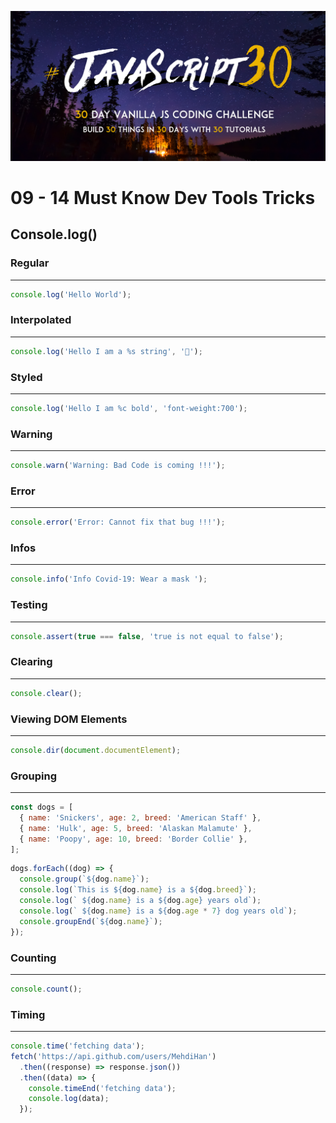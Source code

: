 ![JS30](../javascript30.png)

# 09 - 14 Must Know Dev Tools Tricks

## Console.log()

### Regular

---

```js
console.log('Hello World');
```

### Interpolated

---

```js
console.log('Hello I am a %s string', '💩');
```

### Styled

---

```js
console.log('Hello I am %c bold', 'font-weight:700');
```

### Warning

---

```js
console.warn('Warning: Bad Code is coming !!!');
```

### Error

---

```js
console.error('Error: Cannot fix that bug !!!');
```

### Infos

---

```js
console.info('Info Covid-19: Wear a mask ');
```

### Testing

---

```js
console.assert(true === false, 'true is not equal to false');
```

### Clearing

---

```js
console.clear();
```

### Viewing DOM Elements

---

```js
console.dir(document.documentElement);
```

### Grouping

---

```js
const dogs = [
  { name: 'Snickers', age: 2, breed: 'American Staff' },
  { name: 'Hulk', age: 5, breed: 'Alaskan Malamute' },
  { name: 'Poopy', age: 10, breed: 'Border Collie' },
];
```

```js
dogs.forEach((dog) => {
  console.group(`${dog.name}`);
  console.log(`This is ${dog.name} is a ${dog.breed}`);
  console.log(` ${dog.name} is a ${dog.age} years old`);
  console.log(` ${dog.name} is a ${dog.age * 7} dog years old`);
  console.groupEnd(`${dog.name}`);
});
```

### Counting

---

```js
console.count();
```

### Timing

---

```js
console.time('fetching data');
fetch('https://api.github.com/users/MehdiHan')
  .then((response) => response.json())
  .then((data) => {
    console.timeEnd('fetching data');
    console.log(data);
  });
```
